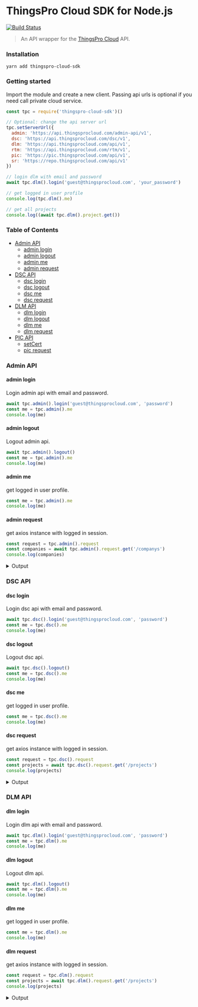 # ThingsPro Cloud SDK for Node.js

[![Build Status](https://icsdrone.moxa.online/api/badges/MOXA-ISD/thingspro-cloud-node-sdk/status.svg)](https://icsdrone.moxa.online/MOXA-ISD/thingspro-cloud-node-sdk)

> An API wrapper for the [ThingsPro Cloud](https://thingsprocloud.com) API.

### Installation

    yarn add thingspro-cloud-sdk


### Getting started

Import the module and create a new client. Passing api urls is optional if
you need call private cloud service.

```js
const tpc = require('thingspro-cloud-sdk')()

// Optional: change the api server url
tpc.setServerUrl({
  admin: 'https://api.thingsprocloud.com/admin-api/v1',
  dsc: 'https://api.thingsprocloud.com/dsc/v1',
  dlm: 'https://api.thingsprocloud.com/api/v1',
  rtm: 'https://api.thingsprocloud.com/rtm/v1',
  pic: 'https://pic.thingsprocloud.com/api/v1',
  sr: 'https://repo.thingsprocloud.com/api/v1'
})

// login dlm with email and password
await tpc.dlm().login('guest@thingsprocloud.com', 'your_password')

// get logged in user profile
console.log(tpc.dlm().me)

// get all projects
console.log((await tpc.dlm().project.get())
```

### Table of Contents

- [Admin API](#admin-api)
  - [admin login](#admin-login)
  - [admin logout](#admin-logout)
  - [admin me](#admin-me)
  - [admin request](#admin-request)
- [DSC API](#dsc-api)
  - [dsc login](#dsc-login)
  - [dsc logout](#dsc-logout)
  - [dsc me](#dsc-me)
  - [dsc request](#dsc-request)
- [DLM API](#dlm-api)
  - [dlm login](#dlm-login)
  - [dlm logout](#dlm-logout)
  - [dlm me](#dlm-me)
  - [dlm request](#dlm-request)
- [PIC API](#pic-api)
  - [setCert](#set-cert)
  - [pic request](#pic-request)

### Admin API

#### admin login

Login admin api with email and password.

```js
await tpc.admin().login('guest@thingsprocloud.com', 'password')
const me = tpc.admin().me
console.log(me)
```

#### admin logout

Logout admin api.

```js
await tpc.admin().logout()
const me = tpc.admin().me
console.log(me)
```

#### admin me

get logged in user profile.

```js
const me = tpc.admin().me
console.log(me)
```

#### admin request

get axios instance with logged in session.

```js
const request = tpc.admin().request
const companies = await tpc.admin().request.get('/companys')
console.log(companies)
```

<details>
<summary>Output</summary>

```js
{
  companyId: '22237172-cd34-474a-bc4d-8a0070597b77',
  createdAt: '2020-04-07T01:32:10.512430Z',
  dashboard: { layout: [ [Object], [Object], [Object], [Object], [Object] ] },
  name: 'MOXA',
  status: 'enable',
  updatedAt: '2020-04-07T01:32:10.512430Z'
}
```
</details>

### DSC API

#### dsc login

Login dsc api with email and password.

```js
await tpc.dsc().login('guest@thingsprocloud.com', 'password')
const me = tpc.dsc().me
console.log(me)
```

#### dsc logout

Logout dsc api.

```js
await tpc.dsc().logout()
const me = tpc.dsc().me
console.log(me)
```

#### dsc me

get logged in user profile.

```js
const me = tpc.dsc().me
console.log(me)
```

#### dsc request

get axios instance with logged in session.

```js
const request = tpc.dsc().request
const projects = await tpc.dsc().request.get('/projects')
console.log(projects)
```

<details>
<summary>Output</summary>

```js
[
  {
    createdAt: '2020-11-26T09:16:07.585323Z',
    description: '',
    name: '[test] Practical Fresh Shoes',
    projectId: '073f329f-7edd-4651-8d6f-a998b04771dd',
    updatedAt: '2020-11-26T09:16:07.585323Z',
    userList: [ [Object], [Object], [Object] ]
  }
]
```
</details>

### DLM API

#### dlm login

Login dlm api with email and password.

```js
await tpc.dlm().login('guest@thingsprocloud.com', 'password')
const me = tpc.dlm().me
console.log(me)
```

#### dlm logout

Logout dlm api.

```js
await tpc.dlm().logout()
const me = tpc.dlm().me
console.log(me)
```

#### dlm me

get logged in user profile.

```js
const me = tpc.dlm().me
console.log(me)
```

#### dlm request

get axios instance with logged in session.

```js
const request = tpc.dlm().request
const projects = await tpc.dlm().request.get('/projects')
console.log(projects)
```

<details>
<summary>Output</summary>

```js
[
  {
    createdAt: '2020-11-26T09:16:07.585323Z',
    description: '',
    name: '[test] Practical Fresh Shoes',
    projectId: '073f329f-7edd-4651-8d6f-a998b04771dd',
    updatedAt: '2020-11-26T09:16:07.585323Z',
    userList: [ [Object], [Object], [Object] ]
  }
]
```
</details>
